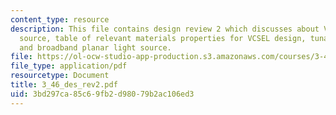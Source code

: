 ```yaml
---
content_type: resource
description: This file contains design review 2 which discusses about VCSEL light
  source, table of relevant materials properties for VCSEL design, tunable light source
  and broadband planar light source.
file: https://ol-ocw-studio-app-production.s3.amazonaws.com/courses/3-46-photonic-materials-and-devices-spring-2006/3bd297ca85c69fb2d98079b2ac106ed3_3_46_des_rev2.pdf
file_type: application/pdf
resourcetype: Document
title: 3_46_des_rev2.pdf
uid: 3bd297ca-85c6-9fb2-d980-79b2ac106ed3
---
```

